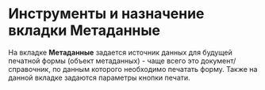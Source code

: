 # Инструменты и назначение вкладки Метаданные

На вкладке **Метаданные** задается источник данных для будущей печатной формы (объект метаданных) - чаще всего это документ/справочник, по данным которого необходимо печатать форму. Также на данной вкладке задаются параметры кнопки печати.